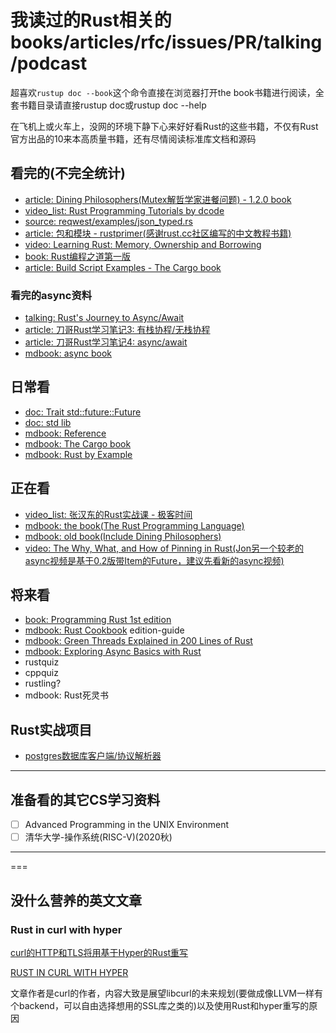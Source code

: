 # 我读过的Rust相关的books/articles/rfc/issues/PR/talking/podcast

超喜欢`rustup doc --book`这个命令直接在浏览器打开the book书籍进行阅读，全套书籍目录请直接rustup doc或rustup doc --help

在飞机上或火车上，没网的环境下静下心来好好看Rust的这些书籍，不仅有Rust官方出品的10来本高质量书籍，还有尽情阅读标准库文档和源码

## 看完的(不完全统计)

- [article: Dining Philosophers(Mutex解哲学家进餐问题) - 1.2.0 book](https://doc.rust-lang.org/1.2.0/book/dining-philosophers.html)
- [video_list: Rust Programming Tutorials by dcode](https://www.youtube.com/playlist?list=PLVvjrrRCBy2JSHf9tGxGKJ-bYAN_uDCUL)
- [source: reqwest/examples/json_typed.rs](https://github.com/seanmonstar/reqwest/blob/master/examples/json_typed.rs)
- [article: 包和模块 - rustprimer(感谢rust.cc社区编写的中文教程书籍)](https://rustcc.gitbooks.io/rustprimer/content/module/module.html)
- [video: Learning Rust: Memory, Ownership and Borrowing](https://www.youtube.com/watch?v=8M0QfLUDaaA&list=LLFLN2ZAPopjz2zM-FomwnkQ&index=2&t=8s)
- [book: Rust编程之道第一版](https://github.com/ZhangHanDong/tao-of-rust-codes)
- [article: Build Script Examples - The Cargo book](https://doc.rust-lang.org/cargo/reference/build-script-examples.html)

### 看完的async资料

- [talking: Rust's Journey to Async/Await](https://www.youtube.com/watch?v=lJ3NC-R3gSI&t=1700s)
- [article: 刀哥Rust学习笔记3: 有栈协程/无栈协程](https://rustcc.cn/article?id=c0c47719-be7f-4298-ab5a-507cb65f9538)
- [article: 刀哥Rust学习笔记4: async/await](https://rustcc.cn/article?id=495f1e25-2ede-46ec-8c85-8fd823f0a8a9)
- [mdbook: async book](https://rust-lang.github.io/async-book)

## 日常看

- [doc: Trait std::future::Future](https://doc.rust-lang.org/std/future/trait.Future.html)
- [doc: std lib](https://doc.rust-lang.org/std/)
- [mdbook: Reference](https://doc.rust-lang.org/nightly/reference/)
- [mdbook: The Cargo book](https://doc.rust-lang.org/cargol)
- [mdbook: Rust by Example](https://doc.rust-lang.org/rust-by-example/)

## 正在看

- [video_list: 张汉东的Rust实战课 - 极客时间](https://time.geekbang.org/course/intro/100060601)
- [mdbook: the book(The Rust Programming Language)](https://doc.rust-lang.org/book/)
- [mdbook: old book(Include Dining Philosophers)](https://doc.rust-lang.org/1.6.0/book/dining-philosophers.html)
- [video: The Why, What, and How of Pinning in Rust(Jon另一个较老的async视频是基于0.2版带Item的Future，建议先看新的async视频)](https://www.youtube.com/watch?v=DkMwYxfSYNQ)

## 将来看

- [book: Programming Rust 1st edition](https://www.oreilly.com/library/view/programming-rust/9781491927274/)
- [mdbook: Rust Cookbook](https://rust-lang-nursery.github.io/rust-cookbook/)
edition-guide
- [mdbook: Green Threads Explained in 200 Lines of Rust](https://cfsamson.gitbook.io/green-threads-explained-in-200-lines-of-rust/)
- [mdbook: Exploring Async Basics with Rust](https://cfsamson.github.io/book-exploring-async-basics/)
- rustquiz
- cppquiz
- rustling?
- mdbook: Rust死灵书

## Rust实战项目

- [postgres数据库客户端/协议解析器]()

---

## 准备看的其它CS学习资料

- [ ] Advanced Programming in the UNIX Environment
- [ ] 清华大学-操作系统(RISC-V)(2020秋)

---

===

## 没什么营养的英文文章

### Rust in curl with hyper

[curl的HTTP和TLS将用基于Hyper的Rust重写](https://twitter.com/upsuper/status/1314560605622210561)

[RUST IN CURL WITH HYPER](https://daniel.haxx.se/blog/2020/10/09/rust-in-curl-with-hyper/)

文章作者是curl的作者，内容大致是展望libcurl的未来规划(要做成像LLVM一样有个backend，可以自由选择想用的SSL库之类的)以及使用Rust和hyper重写的原因


